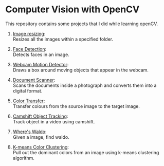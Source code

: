 # Computer Vision with OpenCV

This repository contains some projects that I did while learning openCV.

1. [Image resizing](/document_scanner/):  
    Resizes all the images within a specified folder.

2. [Face Detection](/face_detection/):  
    Detects faces in an image.

3. [Webcam Motion Detector](/webcam_motion_detector/):  
    Draws a box around moving objects that appear in the webcam.

4. [Document Scanner](/document_scanner/):  
    Scans the documents inside a photograph and converts them into a digital format.

5. [Color Transfer](/color_transfer/):  
    Transfer colours from the source image to the target image.

6. [Camshift Object Tracking](/camshift_object_tracking/):  
    Track object in a video using camshift.

7. [Where's Waldo](/finding_waldo/):  
    Given a image, find waldo.

8. [K-means Color Clustering](/kmeans_color_clustering/):  
    Pull out the dominant colors from an image using k-means clustering algorithm.
